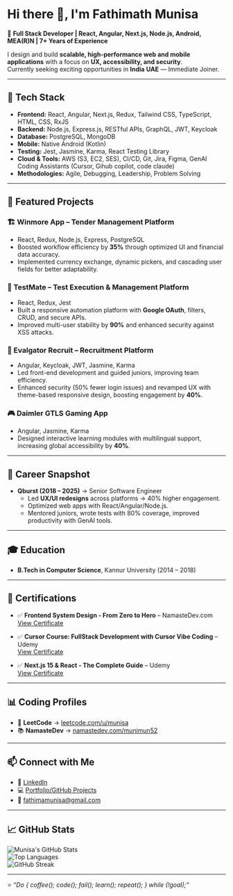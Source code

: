 # Hi there 👋, I'm Fathimath Munisa

🚀 **Full Stack Developer | React, Angular, Next.js, Node.js, Android, MEA(R)N | 7+ Years of Experience**

I design and build **scalable, high-performance web and mobile applications** with a focus on **UX, accessibility, and security**.  
Currently seeking exciting opportunities in **India** **UAE** — Immediate Joiner.

---

## 🔧 Tech Stack

- **Frontend:** React, Angular, Next.js, Redux, Tailwind CSS, TypeScript, HTML, CSS, RxJS  
- **Backend:** Node.js, Express.js, RESTful APIs, GraphQL, JWT, Keycloak  
- **Database:** PostgreSQL, MongoDB  
- **Mobile:** Native Android (Kotlin)  
- **Testing:** Jest, Jasmine, Karma, React Testing Library  
- **Cloud & Tools:** AWS (S3, EC2, SES), CI/CD, Git, Jira, Figma, GenAI Coding Assistants (Cursor, Gihub copilot, code claude)  
- **Methodologies:** Agile, Debugging, Leadership, Problem Solving

---

## 📌 Featured Projects

### 🏗️ Winmore App – Tender Management Platform
- React, Redux, Node.js, Express, PostgreSQL  
- Boosted workflow efficiency by **35%** through optimized UI and financial data accuracy.  
- Implemented currency exchange, dynamic pickers, and cascading user fields for better adaptability.

### 🧪 TestMate – Test Execution & Management Platform
- React, Redux, Jest  
- Built a responsive automation platform with **Google OAuth**, filters, CRUD, and secure APIs.  
- Improved multi-user stability by **90%** and enhanced security against XSS attacks.

### 🎯 Evalgator Recruit – Recruitment Platform
- Angular, Keycloak, JWT, Jasmine, Karma  
- Led front-end development and guided juniors, improving team efficiency.  
- Enhanced security (50% fewer login issues) and revamped UX with theme-based responsive design, boosting engagement by **40%**.

### 🎮 Daimler GTLS Gaming App
- Angular, Jasmine, Karma  
- Designed interactive learning modules with multilingual support, increasing global accessibility by **40%**.

---

## 💼 Career Snapshot

- **Qburst (2018 – 2025)** → Senior Software Engineer  
  - Led **UX/UI redesigns** across platforms → 40% higher engagement.  
  - Optimized web apps with React/Angular/Node.js.  
  - Mentored juniors, wrote tests with 80% coverage, improved productivity with GenAI tools.

---

## 🎓 Education

- **B.Tech in Computer Science**, Kannur University (2014 – 2018)

---

## 🏅 Certifications

- ✅ **Frontend System Design - From Zero to Hero** – NamasteDev.com  
  [View Certificate](https://namastedev.com/munimun52/certificates/namaste-frontend-system-design)

- ✅ **Cursor Course: FullStack Development with Cursor Vibe Coding** – Udemy  
  [View Certificate](https://www.udemy.com/certificate/UC-2e666ad0-dcba-44aa-a9ec-a9744cbcb8ca)

- ✅ **Next.js 15 & React - The Complete Guide** – Udemy  
  [View Certificate](https://www.udemy.com/certificate/UC-c195797b-967e-415c-bfa5-78372d474c24)

---

## 📊 Coding Profiles

- 🧩 **LeetCode** → [leetcode.com/u/munisa](https://leetcode.com/u/munisa/)  
- 📚 **NamasteDev** → [namastedev.com/munimun52](https://namastedev.com/munimun52)

---

## 📫 Connect with Me

- 💼 [LinkedIn](https://linkedin.com/in/fathimath-munisa)  
- 💻 [Portfolio/GitHub Projects](https://github.com/fathimath-munisa)  
- 📧 [fathimamunisa@gmail.com](mailto:fathimamunisa@gmail.com)

---

## 📈 GitHub Stats

![Munisa's GitHub Stats](https://github-readme-stats.vercel.app/api?username=fathimath-munisa&show_icons=true&theme=tokyonight)  
![Top Languages](https://github-readme-stats.vercel.app/api/top-langs/?username=fathimath-munisa&layout=compact&theme=tokyonight)  
![GitHub Streak](https://github-readme-streak-stats.herokuapp.com?user=fathimath-munisa)

---

⭐️ _“Do { coffee(); code(); fail(); learn(); repeat(); } while (!goal);”_
